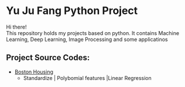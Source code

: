 # Yu Ju Fang Python Project

Hi there!\
This repository holds my projects based on python. It contains Machine Learning, Deep Learning, Image Processing and some applicatinos 

## Project Source Codes:
* [Boston Housing](Machine_Learning/Boston_Housing/boston_housing_competition.py)
  * Standardize | Polybomial features |Linear Regression
